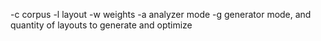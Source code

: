 -c <file>   corpus
-l <name>   layout
-w <file>   weights
-a          analyzer mode
-g <numb>   generator mode, and quantity of layouts to generate and optimize
